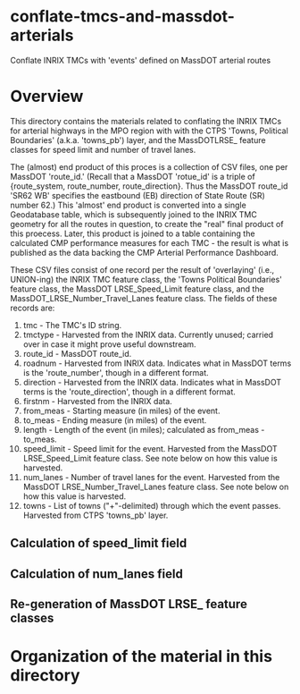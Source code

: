 # conflate-tmcs-and-massdot-arterials
Conflate INRIX TMCs with 'events' defined on MassDOT arterial routes

# Overview
This directory contains the materials related to conflating the INRIX TMCs for
arterial highways in the MPO region with with the CTPS 'Towns, Political Boundaries' 
(a.k.a. 'towns_pb') layer, and the MassDOTLRSE_ feature classes for speed limit and number of travel lanes.

The (almost) end product of this proces is a collection of CSV files, one per MassDOT 
'route_id.' (Recall that a MassDOT 'rotue_id' is a triple of {route_system, route_number,
route_direction}. Thus the MassDOT route_id 'SR62 WB' specifies the eastbound (EB)
direction of State Route (SR) number 62.) This 'almost' end product is converted into
a single Geodatabase table, which is subsequently joined to the INRIX TMC geometry for
all the routes in question, to create the "real" final product of this proecess. 
Later, this product is joined to a table containing the calculated CMP performance
measures for each TMC - the result is what is published as the data backing the 
CMP Arterial Performance Dashboard.

These CSV files consist of one record per the result of 'overlaying' (i.e., UNION-ing)
the INRIX TMC feature class, the 'Towns Political Boundaries' feature class, the MassDOT
LRSE_Speed_Limit feature class, and the MassDOT_LRSE_Number_Travel_Lanes feature class.
The fields of these records are:
1.  tmc - The TMC's ID string. 
2.  tmctype - Harvested from the INRIX data. Currently unused; carried over in case it might prove useful downstream.
3.  route_id - MassDOT route_id.
4.  roadnum - Harvested from INRIX data. Indicates what in MassDOT terms is the 'route_number', though in a different format.
5.  direction - Harvested from the INRIX data. Indicates what in MassDOT terms is the 'route_direction', though in a different format.
6.  firstnm - Harvested from the INRIX data.
7.  from_meas - Starting measure (in miles) of the event.
8.  to_meas - Ending measure (in miles) of the event. 
9.  length - Length of the event (in miles); calculated as from_meas - to_meas.
10. speed_limit - Speed limit for the event. Harvested from the MassDOT LRSE_Speed_Limit feature class.
                  See note below on how this value is harvested.
11. num_lanes - Number of travel lanes for the event. Harvested from the MassDOT LRSE_Number_Travel_Lanes feature class.
                See note below on how this value is harvested.
12. towns - List of towns ("+"-delimited) through which the event passes. Harvested from CTPS 'towns_pb' layer.

## Calculation of speed_limit field

## Calculation of num_lanes field

## Re-generation of MassDOT LRSE_ feature classes

# Organization of the material in this directory
